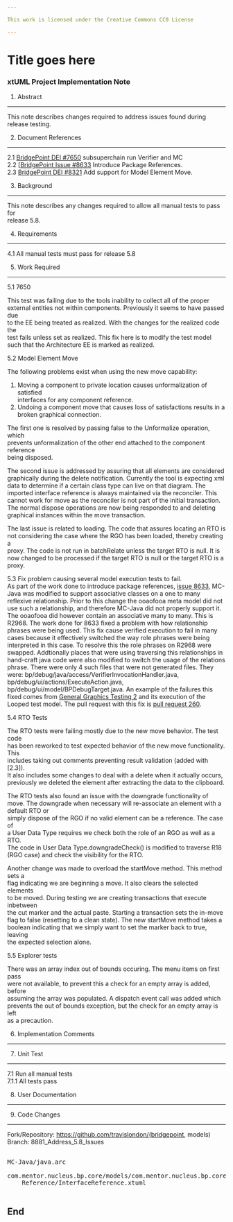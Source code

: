 ```yaml
---

This work is licensed under the Creative Commons CC0 License

---
```


# Title goes here
### xtUML Project Implementation Note

1. Abstract
-----------
This note describes changes required to address issues found during release
testing.   

2. Document References
----------------------
<a id="2.1"></a>2.1 [BridgePoint DEI #7650](https://support.onefact.net/issues/7650) subsuperchain run Verifier and MC  
<a id="2.2"></a>2.2 [[BridgePoint Issue #8633](https://support.onefact.net/issues/8633) Introduce Package References.  
<a id="2.3"></a>2.3 [BridgePoint DEI #8321](https://support.onefact.net/issues/8321) Add support for Model Element Move.  

3. Background
-------------
This note describes any changes required to allow all manual tests to pass for   
release 5.8.   

4. Requirements
---------------
4.1 All manual tests must pass for release 5.8   

5. Work Required
----------------
5.1 7650   

This test was failing due to the tools inability to collect all of the proper   
external entities not within components.  Previously it seems to have passed due   
to the EE being treated as realized.  With the changes for the realized code the   
test fails unless set as realized.  This fix here is to modify the test model   
such that the Architecture EE is marked as realized.

5.2 Model Element Move

The following problems exist when using the new move capability:

1. Moving a component to private location causes unformalization of satisfied   
interfaces for any component reference.   
2. Undoing a component move that causes loss of satisfactions results in a   
broken graphical connection.      

The first one is resolved by passing false to the Unformalize operation, which   
prevents unformalization of the other end attached to the component reference   
being disposed.

The second issue is addressed by assuring that all elements are considered
graphically during the delete notification.  Currently the tool is expecting xml   
data to determine if a certain class type can live on that diagram.  The    
imported interface reference is always maintained via the reconciler.  This   
cannot work for move as the reconciler is not part of the initial transaction.   
The normal dispose operations are now being responded to and deleting graphical
instances within the move transaction.

The last issue is related to loading.  The code that assures locating an RTO is   
not considering the case where the RGO has been loaded, thereby creating a   
proxy.  The code is not run in batchRelate unless the target RTO is null.  It is   
now changed to be processed if the target RTO is null or the target RTO is a   
proxy.

5.3 Fix problem causing several model execution tests to fail.  
As part of the work done to introduce package references, [issue 8633](https://support.onefact.net/issues/8633), MC-Java was 
modified to support associative classes on a one to many reflexive relationship. Prior to this change the ooaofooa meta model did not use such a relationship, and therefore MC-Java did not properly support it. The ooaofooa did however contain an associative many to many. This is R2968. The work done for 8633 fixed a problem with how relationship phrases were being used.
This fix cause verified execution to fail in many cases because it effectively switched the way role phrases were being interpreted in this case. To resolve this the role phrases on R2968 were swapped. Addtionally places that were using traversing this relationships in hand-craft java code were also modified to switch the usage of the relations phrase. There were only 4 such files that were not generated files. They were: bp/debug/java/access/VerifierInvocationHandler.java, bp/debug/ui/actions/ExecuteAction.java, bp/debug/ui/model/BPDebugTarget.java. An example of the failures this fixed comes from 
[General Graphics Testing 2](https://support.onefact.net/issues/1609) and its execution of the Looped test model. The pull request with this fix is [pull request 260](https://github.com/xtuml/bridgepoint/pull/260).

5.4 RTO Tests   
   
The RTO tests were failing mostly due to the new move behavior.  The test code   
has been reworked to test expected behavior of the new move functionality.  This    
includes taking out comments preventing result validation (added with [2.3]).   
It also includes some changes to deal with a delete when it actually occurs,   
previously we deleted the element after extracting the data to the clipboard.

The RTO tests also found an issue with the downgrade functionality of move.  The
downgrade when necessary will re-associate an element with a default RTO or   
simply dispose of the RGO if no valid element can be a reference.  The case of   
a User Data Type requires we check both the role of an RGO as well as a RTO.   
The code in User Data Type.downgradeCheck() is modified to traverse R18   
(RGO case) and check the visibility for the RTO.

Another change was made to overload the startMove method.  This method sets a   
flag indicating we are beginning a move.  It also clears the selected elements   
to be moved.  During testing we are creating transactions that execute inbetween   
the cut marker and the actual paste.  Starting a transaction sets the in-move   
flag to false (resetting to a clean state).  The new startMove method takes a   
boolean indicating that we simply want to set the marker back to true, leaving   
the expected selection alone.      

5.5 Explorer tests

There was an array index out of bounds occuring.  The menu items on first pass   
were not available, to prevent this a check for an empty array is added, before   
assuming the array was populated.  A dispatch event call was added which   
prevents the out of bounds exception, but the check for an empty array is left   
as a precaution.  

6. Implementation Comments
--------------------------

7. Unit Test
------------
7.1 Run all manual tests   
7.1.1 All tests pass   

8. User Documentation
---------------------

9. Code Changes
---------------
Fork/Repository: https://github.com/travislondon/(bridgepoint, models)   
Branch: 8881_Address_5.8_Issues

<pre>

MC-Java/java.arc

com.mentor.nucleus.bp.core/models/com.mentor.nucleus.bp.core/Component/Interface   
	Reference/InterfaceReference.xtuml

</pre>

End
---

